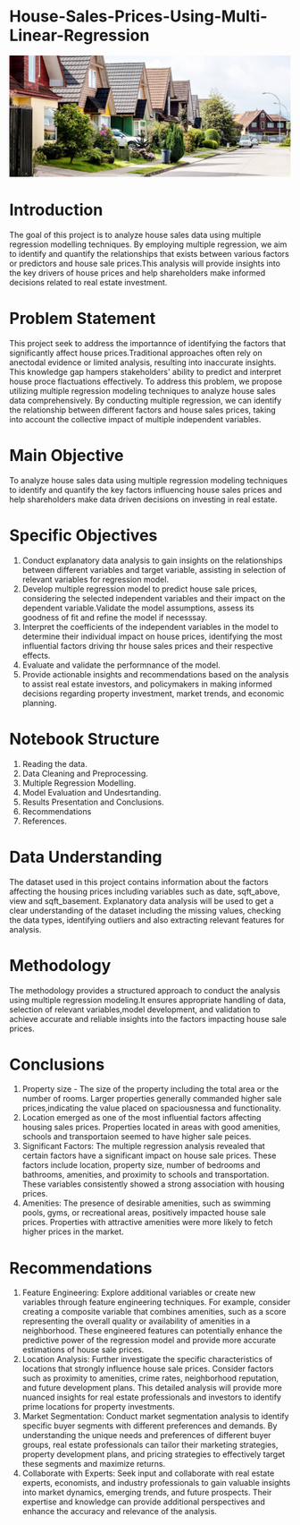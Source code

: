 # House-Sales-Prices-Using-Multi-Linear-Regression
![HouseImage](images/Stock-TraditionalNeighborhood-AdobeStock-180147418-copy.jpeg)

# Introduction
The goal of this project is to analyze house sales data using multiple regression modelling techniques. By employing multiple regression, we aim to identify and quantify the relationships that exists between various factors or predictors and house sale prices.This analysis will provide insights into the key drivers of house prices and help shareholders make informed decisions related to real estate investment.

# Problem Statement
This project seek to address the importannce of identifying the factors that significantly affect house prices.Traditional approaches often rely on anectodal evidence or limited analysis, resulting into inaccurate insights. This knowledge gap hampers stakeholders' ability to predict and interpret house proce flactuations effectively. To address this problem, we propose utilizing multiple regression modeling techniques to analyze house sales data comprehensively. By conducting multiple regression, we can identify the relationship between different factors and house sales prices, taking into account the collective impact of multiple independent variables.

# Main Objective
To analyze house sales data using multiple regression modeling techniques to identify and quantify the key factors influencing house sales prices and help shareholders make data driven decisions on investing in real estate.

# Specific Objectives

1. Conduct explanatory data analysis to gain insights on the relationships between different variables and target variable, assisting in selection of relevant variables for regression model.
2. Develop multiple regression model to predict house sale prices, considering the selected independent variables and their impact on the dependent variable.Validate the model assumptions, assess its goodness of fit and refine the model if necesssay.
3. Interpret the coefficients of the independent variables in the model to determine their individual impact on house prices, identifying the most influential factors driving thr house sales prices and their respective effects.
4. Evaluate and validate the performnance of the model.
5. Provide actionable insights and recommendations based on the analysis to assist real estate investors, and policymakers in making informed decisions regarding property investment, market trends, and economic planning.

# Notebook Structure
1. Reading the data.
2. Data Cleaning and Preprocessing.
3. Multiple Regression Modelling.
4. Model Evaluation and Undesrtanding.
5. Results Presentation and Conclusions.
6. Recommendations
7. References.

# Data Understanding
The dataset used in this project contains information about the factors affecting the housing prices including variables such as date, sqft_above, view and sqft_basement. Explanatory data analysis will be used to get a clear understanding of the dataset including the missing values, checking the data types, identifying outliers and also extracting relevant features for analysis. 

# Methodology
The methodology provides a structured approach to conduct the analysis using multiple regression modeling.It ensures appropriate handling of data, selection of relevant variables,model development, and validation to achieve accurate and reliable insights into the factors impacting house sale prices.

# Conclusions
1. Property size - The size of the property including the total area or the number of rooms. Larger properties generally commanded higher sale prices,indicating the value placed on spaciousnessa and functionality.
2. Location emerged as one of the most influential factors affecting housing sales prices. Properties located in areas with good amenities, schools and transportaion seemed to have higher sale peices.
3. Significant Factors: The multiple regression analysis revealed that certain factors have a significant impact on house sale prices. These factors include location, property size, number of bedrooms and bathrooms, amenities, and proximity to schools and transportation. These variables consistently showed a strong association with housing prices.
4. Amenities: The presence of desirable amenities, such as swimming pools, gyms, or recreational areas, positively impacted house sale prices. Properties with attractive amenities were more likely to fetch higher prices in the market.

# Recommendations
1. Feature Engineering: Explore additional variables or create new variables through feature engineering techniques. For example, consider creating a composite variable that combines amenities, such as a score representing the overall quality or availability of amenities in a neighborhood. These engineered features can potentially enhance the predictive power of the regression model and provide more accurate estimations of house sale prices.
2. Location Analysis: Further investigate the specific characteristics of locations that strongly influence house sale prices. Consider factors such as proximity to amenities, crime rates, neighborhood reputation, and future development plans. This detailed analysis will provide more nuanced insights for real estate professionals and investors to identify prime locations for property investments.
3. Market Segmentation: Conduct market segmentation analysis to identify specific buyer segments with different preferences and demands. By understanding the unique needs and preferences of different buyer groups, real estate professionals can tailor their marketing strategies, property development plans, and pricing strategies to effectively target these segments and maximize returns.
4. Collaborate with Experts: Seek input and collaborate with real estate experts, economists, and industry professionals to gain valuable insights into market dynamics, emerging trends, and future prospects. Their expertise and knowledge can provide additional perspectives and enhance the accuracy and relevance of the analysis.
